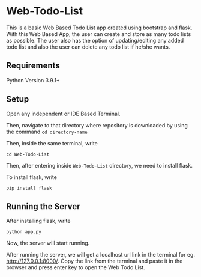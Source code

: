 # Web-Todo-List
This is a basic Web Based Todo List app created using bootstrap and flask. With this Web Based App, the user can create and store as many todo lists as possible. The user also
has the option of updating/editing any added todo list and also the user can delete any todo list if he/she wants.


## Requirements
Python Version 3.9.1+

## Setup

Open any independent or IDE Based Terminal.

Then, navigate to that directory where repository is downloaded by using the command `cd directory-name` 


Then, inside the same terminal, write
```
cd Web-Todo-List
```


Then, after entering inside `Web-Todo-List` directory, we need to install flask.


To install flask, write 
```
pip install flask
```


## Running the Server

After installing flask, write

```
python app.py
```
Now, the server will start running.

After running the server, we will get a localhost url link in the terminal for eg. http://127.0.0.1:8000/. Copy the link from the terminal and paste it in the browser and press enter key to open the Web Todo List.

        

